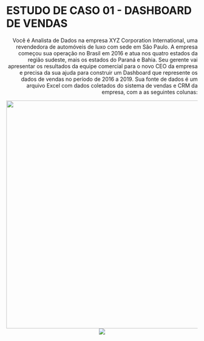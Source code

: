 # ESTUDO DE CASO 01 - DASHBOARD DE VENDAS

<p style='text-align: right;'>
Você é Analista de Dados na empresa XYZ Corporation International, uma revendedora de automóveis de luxo com sede em São Paulo. A empresa começou sua operação no Brasil em 
2016 e atua nos quatro estados da região sudeste, mais os estados do Paraná e Bahia.
Seu gerente vai apresentar os resultados da equipe comercial para o novo CEO da  empresa e precisa da sua ajuda para construir um Dashboard que represente os dados de vendas 
no período de 2016 a 2019.
Sua fonte de dados é um arquivo Excel com dados coletados do sistema de vendas e CRM  da empresa, com a as seguintes colunas:
<p/>

<div align="center">
<img src = "https://user-images.githubusercontent.com/94937578/154561578-9e0eb6f4-2778-451e-88e5-a2109ab21801.PNG" width="600px" />
<div/>

<div align="center">
<img src = https://user-images.githubusercontent.com/94937578/154561623-18f15607-21e7-4bb5-9269-e442b4d108e5.PNG />
<div/>



